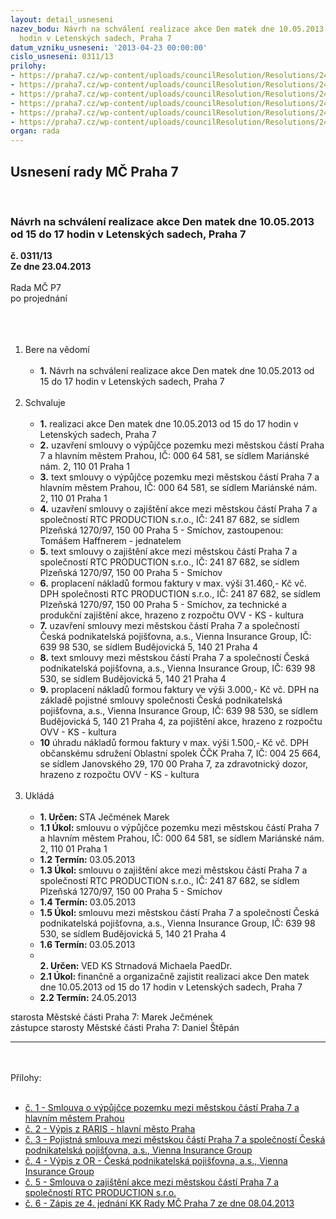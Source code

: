 ```yaml
---
layout: detail_usneseni
nazev_bodu: Návrh na schválení realizace akce Den matek dne 10.05.2013 od 15 do 17
  hodin v Letenských sadech, Praha 7
datum_vzniku_usneseni: '2013-04-23 00:00:00'
cislo_usneseni: 0311/13
prilohy:
- https://praha7.cz/wp-content/uploads/councilResolution/Resolutions/24070/Smlouva_o_v%c3%bdp%c5%afj%c4%8dce.doc
- https://praha7.cz/wp-content/uploads/councilResolution/Resolutions/24070/22-13-raris_mhmp.pdf
- https://praha7.cz/wp-content/uploads/councilResolution/Resolutions/24070/%c4%8cesk%c3%a1_podnikatelsk%c3%a1_poji%c5%a1%c5%a5ovna.doc
- https://praha7.cz/wp-content/uploads/councilResolution/Resolutions/24070/22-13-or_cpp.pdf
- https://praha7.cz/wp-content/uploads/councilResolution/Resolutions/24070/22-13-s16_rtc_production_den_matek_2013.doc
- https://praha7.cz/wp-content/uploads/councilResolution/Resolutions/24070/22-13-zapis_ze_4_jednani_kk_ze_dne_08_04_2013.doc
organ: rada
---
```

<div id="ucUsn_pList" class="usn">
	<span><h2>Usnesení rady MČ Praha 7 </h2>
<br></span><div class="standBody">
<span><h3>Návrh na schválení realizace akce Den matek dne 10.05.2013 od 15 do 17 hodin v Letenských sadech, Praha 7</h3></span><div class="center">
		<strong>č. 0311/13</strong><br>
	</div>
<div class="center">
		<strong>Ze dne 23.04.2013</strong><br><br>
	</div>Rada MČ P7<br>po projednání<br><br><br><ol>
<br><li>Bere na vědomí <br><ul>
<br><li>
<strong>1.</strong> Návrh na schválení realizace akce Den matek dne 10.05.2013 od 15 do 17 hodin v Letenských sadech, Praha 7</li>
</ul>
<br>
</li>
<li>Schvaluje <br><ul>
<br><li>
<strong>1.</strong> realizaci akce Den matek dne 10.05.2013 od 15 do 17 hodin v Letenských sadech, Praha 7 <br>
</li>
<li>
<strong>2.</strong> uzavření smlouvy o výpůjčce pozemku mezi městskou částí Praha 7 a hlavním městem Prahou, IČ: 000 64 581, se sídlem Mariánské nám. 2, 110 01 Praha 1 <br>
</li>
<li>
<strong>3.</strong> text smlouvy o výpůjčce pozemku mezi městskou částí Praha 7 a hlavním městem Prahou, IČ: 000 64 581, se sídlem Mariánské nám. 2, 110 01 Praha 1 <br>
</li>
<li>
<strong>4.</strong> uzavření smlouvy o zajištění akce mezi městskou částí Praha 7 a společností RTC PRODUCTION s.r.o., IČ: 241 87 682, se sídlem Plzeňská 1270/97, 150 00 Praha 5 - Smíchov, zastoupenou: Tomášem Haffnerem - jednatelem <br>
</li>
<li>
<strong>5.</strong> text smlouvy o zajištění akce mezi městskou částí Praha 7 a společností RTC PRODUCTION s.r.o., IČ: 241 87 682, se sídlem Plzeňská 1270/97, 150 00 Praha 5 - Smíchov <br>
</li>
<li>
<strong>6.</strong> proplacení nákladů formou faktury v max. výši 31.460,- Kč vč. DPH společnosti RTC PRODUCTION s.r.o., IČ: 241 87 682, se sídlem Plzeňská 1270/97, 150 00 Praha 5 - Smíchov, za technické a produkční zajištění akce, hrazeno z rozpočtu OVV - KS - kultura <br>
</li>
<li>
<strong>7.</strong> uzavření smlouvy mezi městskou částí Praha 7 a společností Česká podnikatelská pojišťovna, a.s., Vienna Insurance Group, IČ: 639 98 530, se sídlem Budějovická 5, 140 21 Praha 4 <br>
</li>
<li>
<strong>8.</strong> text smlouvy mezi městskou částí Praha 7 a společností Česká podnikatelská pojišťovna, a.s., Vienna Insurance Group, IČ: 639 98 530, se sídlem Budějovická 5, 140 21 Praha 4 <br>
</li>
<li>
<strong>9.</strong> proplacení nákladů formou faktury ve výši 3.000,- Kč vč. DPH na základě pojistné smlouvy společnosti Česká podnikatelská pojišťovna, a.s., Vienna Insurance Group, IČ: 639 98 530, se sídlem Budějovická 5, 140 21 Praha 4, za pojištění akce, hrazeno z rozpočtu OVV - KS - kultura <br>
</li>
<li>
<strong>10</strong> úhradu nákladů formou faktury v max. výši 1.500,- Kč vč. DPH občanskému sdružení Oblastní spolek ČČK Praha 7, IČ: 004 25 664, se sídlem Janovského 29, 170 00 Praha 7, za zdravotnický dozor, hrazeno z rozpočtu OVV - KS - kultura</li>
</ul>
<br>
</li>
<li>Ukládá <br><ul>
<br><li>
<strong>1. Určen: </strong>STA Ječmének Marek <br>
</li>
<li>
<strong>1.1 Úkol: </strong>smlouvu o výpůjčce pozemku mezi městskou částí Praha 7 a hlavním městem Prahou, IČ: 000 64 581, se sídlem Mariánské nám. 2, 110 01 Praha 1 <br>
</li>
<li>
<strong>1.2 Termín: </strong>03.05.2013 <br>
</li>
<li>
<strong>1.3 Úkol: </strong>smlouvu o zajištění akce mezi městskou částí Praha 7 a společností RTC PRODUCTION s.r.o., IČ: 241 87 682, se sídlem Plzeňská 1270/97, 150 00 Praha 5 - Smíchov <br>
</li>
<li>
<strong>1.4 Termín: </strong>03.05.2013 <br>
</li>
<li>
<strong>1.5 Úkol: </strong>smlouvu mezi městskou částí Praha 7 a společností Česká podnikatelská pojišťovna, a.s., Vienna Insurance Group, IČ: 639 98 530, se sídlem Budějovická 5, 140 21 Praha 4 <br>
</li>
<li>
<strong>1.6 Termín: </strong>03.05.2013 <br>
</li>
<li>
<strong><br>2. Určen: </strong>VED KS Strnadová Michaela PaedDr. <br>
</li>
<li>
<strong>2.1 Úkol: </strong>finančně a organizačně zajistit realizaci akce Den matek dne 10.05.2013 od 15 do 17 hodin v Letenských sadech, Praha 7 <br>
</li>
<li>
<strong>2.2 Termín: </strong>24.05.2013</li>
</ul>
</li>
</ol>starosta Městské části Praha 7: Marek Ječmének<br>zástupce starosty Městské části Praha 7: Daniel Štěpán <br><hr>
<br><br>Přílohy: <br><ul>
<br><li>
<a href="/zdroj.aspx?typ=4&amp;Id=50187&amp;sh=182077653" target="_blank" title="Odkaz na soubor - 410 kB - nové okno">č. 1 - Smlouva o výpůjčce pozemku mezi městskou částí Praha 7 a hlavním městem Prahou</a> <br>
</li>
<li>
<a href="/zdroj.aspx?typ=4&amp;id=49838&amp;sh=1997107061" target="_blank" title="Odkaz na soubor - 26 kB - nové okno">č. 2 - Výpis z RARIS - hlavní město Praha</a> <br>
</li>
<li>
<a href="/zdroj.aspx?typ=4&amp;Id=50188&amp;sh=182942645" target="_blank" title="Odkaz na soubor - 1,7 MB - nové okno">č. 3 - Pojistná smlouva mezi městskou částí Praha 7 a společností Česká podnikatelská pojišťovna, a.s., Vienna Insurance Group</a> <br>
</li>
<li>
<a href="/zdroj.aspx?typ=4&amp;id=49840&amp;sh=-2003331179" target="_blank" title="Odkaz na soubor - 64,3 kB - nové okno">č. 4 - Výpis z OR - Česká podnikatelská pojišťovna, a.s., Vienna Insurance Group</a> <br>
</li>
<li>
<a href="/zdroj.aspx?typ=4&amp;id=49841&amp;sh=-2003428427" target="_blank" title="Odkaz na soubor - 240 kB - nové okno">č. 5 - Smlouva o zajištění akce mezi městskou částí Praha 7 a společností RTC PRODUCTION s.r.o.</a> <br>
</li>
<li>
<a href="/zdroj.aspx?typ=4&amp;id=49842&amp;sh=-2003398827" target="_blank" title="Odkaz na soubor - 52,5 kB - nové okno">č. 6 - Zápis ze 4. jednání KK Rady MČ Praha 7 ze dne 08.04.2013</a> </li>
</ul>
</div>
</div>
